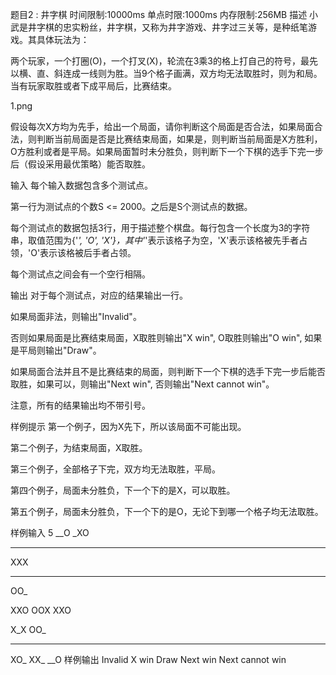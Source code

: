 题目2 : 井字棋
时间限制:10000ms
单点时限:1000ms
内存限制:256MB
描述
小武是井字棋的忠实粉丝，井字棋，又称为井字游戏、井字过三关等，是种纸笔游戏。其具体玩法为：

两个玩家，一个打圈(O)，一个打叉(X)，轮流在3乘3的格上打自己的符号，最先以横、直、斜连成一线则为胜。当9个格子画满，双方均无法取胜时，则为和局。当有玩家取胜或者下成平局后，比赛结束。

1.png

假设每次X方均为先手，给出一个局面，请你判断这个局面是否合法，如果局面合法，则判断当前局面是否是比赛结束局面，如果是，则判断当前局面是X方胜利，O方胜利或者是平局。如果局面暂时未分胜负，则判断下一个下棋的选手下完一步后（假设采用最优策略）能否取胜。

输入
每个输入数据包含多个测试点。

第一行为测试点的个数S <= 2000。之后是S个测试点的数据。

每个测试点的数据包括3行，用于描述整个棋盘。每行包含一个长度为3的字符串，取值范围为{'_', 'O', 'X'}，其中'_'表示该格子为空，'X'表示该格被先手者占领，'O'表示该格被后手者占领。

每个测试点之间会有一个空行相隔。

输出
对于每个测试点，对应的结果输出一行。

如果局面非法，则输出"Invalid"。

否则如果局面是比赛结束局面，X取胜则输出"X win", O取胜则输出"O win", 如果是平局则输出"Draw"。

如果局面合法并且不是比赛结束的局面，则判断下一个下棋的选手下完一步后能否取胜，如果可以，则输出"Next win", 否则输出"Next cannot win"。

注意，所有的结果输出均不带引号。

样例提示
第一个例子，因为X先下，所以该局面不可能出现。

第二个例子，为结束局面，X取胜。

第三个例子，全部格子下完，双方均无法取胜，平局。

第四个例子，局面未分胜负，下一个下的是X，可以取胜。

第五个例子，局面未分胜负，下一个下的是O，无论下到哪一个格子均无法取胜。

样例输入
5
__O
_XO
___

XXX
___
OO_

XXO
OOX
XXO

X_X
OO_
___

XO_
XX_
__O
样例输出
Invalid
X win
Draw
Next win
Next cannot win